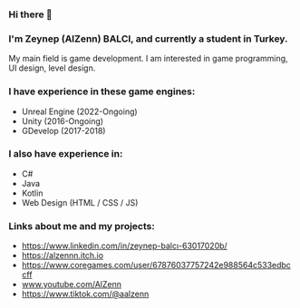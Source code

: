 ### Hi there 👋

<!--
**AlZenn/AlZenn** is a ✨ _special_ ✨ repository because its `README.md` (this file) appears on your GitHub profile.

Here are some ideas to get you started:

- 🔭 I’m currently working on ...
- 🌱 I’m currently learning ...
- 👯 I’m looking to collaborate on ...
- 🤔 I’m looking for help with ...
- 💬 Ask me about ...
- 📫 How to reach me: ...
- 😄 Pronouns: ...
- ⚡ Fun fact: ...
-->

### I'm Zeynep (AlZenn) BALCI, and currently a student in Turkey.

My main field is game development. I am interested in game programming, UI design, level design.

### I have experience in these game engines:

- Unreal Engine (2022-Ongoing)
- Unity (2016-Ongoing)
- GDevelop (2017-2018)

### I also have experience in:

- C#
- Java
- Kotlin
- Web Design (HTML / CSS / JS)

### Links about me and my projects:

- https://www.linkedin.com/in/zeynep-balcı-63017020b/
- https://alzennn.itch.io
- https://www.coregames.com/user/67876037757242e988564c533edbccff
- www.youtube.com/AlZenn
- https://www.tiktok.com/@aalzenn
